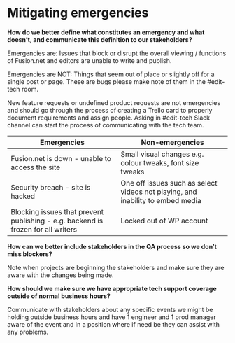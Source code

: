 # Mitigating emergencies

**How do we better define what constitutes an emergency and what doesn’t, and communicate this definition to our stakeholders?**

Emergencies are:
Issues that block or disrupt the overall viewing / functions of Fusion.net and editors are unable to write and publish.

Emergencies are NOT:
Things that seem out of place or slightly off for a single post or page. These are bugs please make note of them in the #edit-tech room.  

New feature requests or undefined product requests are not emergencies and should go through the process of creating a Trello card to properly document requirements and assign people. Asking in #edit-tech Slack channel can start the process of communicating with the tech team.

Emergencies | Non-emergencies
----------- | ---------------
Fusion.net is down - unable to access the site | Small visual changes e.g. colour tweaks, font size tweaks
Security breach - site is hacked | One off issues such as select videos not playing, and inability to embed media
Blocking issues that prevent publishing - e.g. backend is frozen for all writers  | Locked out of WP account 

**How can we better include stakeholders in the QA process so we don’t miss blockers?**

Note when projects are beginning the stakeholders and make sure they are aware with the changes being made.

**How should we make sure we have appropriate tech support coverage outside of normal business hours?**

Communicate with stakeholders about any specific events we might be holding outside business hours and have 1 engineer and 1 prod manager aware of the event and in a position where if need be they can assist with any problems.

